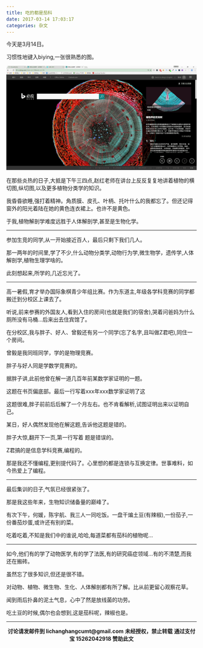 ```yaml
---
title: 吃的都是茄科
date: 2017-03-14 17:03:17
categories: 杂文
---
```

今天是3月14日。

习惯性地键入biying,一张很熟悉的图。

![松茎横截图](/img/prose/all-are-solanaceae.png)

在那些炎热的日子,大抵是下午三四点,赵红老师在讲台上反反复复地讲着植物的横切图,纵切图,以及更多植物分类学的知识。

我昏昏欲睡,强打着精神。角质膜、皮孔、叶柄、托叶什么的我都忘了。但还记得窗外的阳光着陆在她的黄色连衣裙上。也许不是黄色。

于我,植物解剖学难度远胜于人体解剖学,甚至是生物化学。

*********************

参加生竞的同学,从一开始接近百人，最后只剩下我们几人。

那一两年的时间里,学了不少,什么动物分类学,动物行为学,微生物学，遗传学,人体解剖学,植物生理学啥的。

此刻想起来,所学的,几近忘光了。

********************

高一暑假,育才举办国际象棋青少年组比赛。作为东道主,年级各学科竞赛的同学都搬迁到分校区上课去了。

听说,前来参赛的外国友人,看到入住的房间(也就是我们的宿舍),哭着问爸妈为什么厕所没有马桶...后来出去住宾馆了。

在分校区,我与胖子、好人、曾毅还有另一个同学(忘了名字,且叫做Z君吧),同住一个房间。

曾毅是我同班同学，学的是物理竞赛。

胖子与好人同是学数学竞赛的。

据胖子讲,此前他曾在解一道几百年前某数学家证明的一题。

这题在书页偏底部。最后一行写着xxx年xxx数学家证明了这

这题很难,胖子前前后后解了一个月左右。也不肯看解析,试图证明出来以证明自己。

某日，好人偶然发现他在解这题,告诉他这题是错的。

胖子大惊,翻开下一页,第一行写着 题是错误的。

Z君搞的是信息学科竞赛,编程的。

那是我还不懂编程,更别提代码了。心里想的都是连锁与互换定律。世事难料，如今热爱上了编程。

*******************

最后集训的日子,气氛已经很紧张了。

那是我这些年来，生物知识储备量的巅峰了。

有次下午，何媛，陈宇航、我三人一同吃饭。一盘干煸土豆(有辣椒),一份茄子,一份番茄炒蛋,或许还有别的菜。

吃着吃着,不知是我们中的谁说,哈哈,每道菜都有茄科的植物呢...

******************

如今,他们有的学了动物医学,有的学了法医,有的研究癌症领域...有的不清楚,而我还在搬砖。

虽然忘了很多知识,但还是很不错。

对动物、植物、微生物、生化、人体解剖都有所了解。比从前更留心观察花草。

闻到雨后扑鼻的泥土气息，心中了然是放线菌的功劳。

吃土豆的时候,偶尔也会想到,这是茄科呢，辣椒也是。

*****************

<div width="100%" align="center"><div name="dashmain" id="dash-main-id-87905c" class="dash-main-2 87905c-3"></div></div>
<script type="text/javascript" charset="utf-8" src="http://www.dashangcloud.com/static/ds.js"></script>
<p style="margin-top: 0.4em; text-align: center">
      <b style="font-size: 1em;">讨论请发邮件到 lichanghangcumt@gmail.com</b>
      <b style="font-size: 1em;">未经授权，禁止转载</b>
      <b style="font-size: 1em;">通过支付宝 15262042918 赞助此文</b>
 </p>
